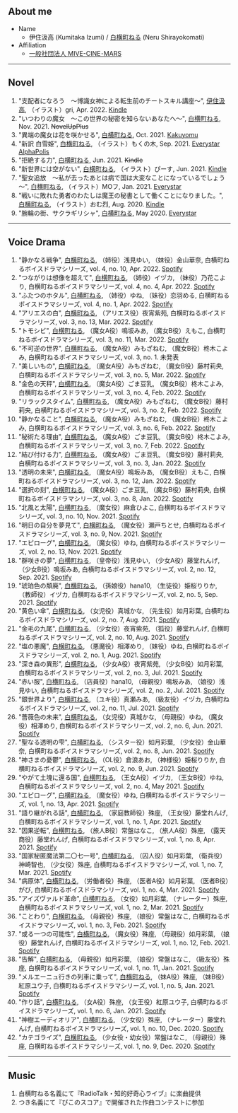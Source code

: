 ## About me

- Name
  - 伊住汲高 (Kumitaka Izumi) / [白横町ねる](https://twitter.com/Shirayokomati) (Neru Shirayokomati)
- Affiliation
  - [一般社団法人 MIVE-CINE･MARS](https://mivecinemars.cloud-line.com/)

***

## Novel

1. "支配者になろう　～博識女神による転生前のチートスキル講座～", <ins>伊住汲高</ins>, （イラスト）gri, Apr. 2022. [Kindle](https://www.amazon.co.jp/dp/B09XBLZY7V)
1. "いつわりの魔女　～この世界の秘密を知らないあなたへ～", <ins>白横町ねる</ins>, Nov. 2021. ~~NovelUpPlus~~
1. "異端の魔女は花を咲かせる", <ins>白横町ねる</ins>, Oct. 2021. [Kakuyomu](https://kakuyomu.jp/works/16816700428012816261)
1. "新訳 白雪姫", <ins>白横町ねる</ins>, （イラスト）もくの木, Sep. 2021. [Everystar](https://estar.jp/novels/25871172) [AlphaPolis](https://www.alphapolis.co.jp/novel/437787486/400539592)
1. "拒絶する力", <ins>白横町ねる</ins>, Jun. 2021. ~~Kindle~~
1. "新世界には空がない", <ins>白横町ねる</ins>, （イラスト）ぴーす, Jun. 2021. [Kindle](https://www.amazon.co.jp/dp/B097L7CFQ8)
1. "聖女追放　～私が去ったあとは病で国は大変なことになっているでしょう～", <ins>白横町ねる</ins>, （イラスト）MOフ, Jan. 2021. [Everystar](https://estar.jp/novels/25772581)
1. "戦いに敗れた勇者のわたしは魔王の秘書として働くことになりました。", <ins>白横町ねる</ins>, （イラスト）おむ烈, Aug. 2020. [Kindle](https://www.amazon.co.jp/dp/B094RGNMV5)
1. "腕輪の街、サクラギリシャ", <ins>白横町ねる</ins>, May 2020. [Everystar](https://estar.jp/novels/25643061)

***

## Voice Drama

1. "静かなる戦争", <ins>白横町ねる</ins>, （姉役）浅見ゆい, （妹役）金山華奈, 白横町ねるボイスドラマシリーズ, vol. 4, no. 10, Apr. 2022. [Spotify](https://open.spotify.com/episode/6IwcupsMISdyMU6i142EWl)
1. "つながりは想像を超えて", <ins>白横町ねる</ins>, （姉役）イヅカ, （妹役）乃花こより, 白横町ねるボイスドラマシリーズ, vol. 4, no. 4, Apr. 2022. [Spotify](https://open.spotify.com/episode/12zvUDMJlYAInI7hx3jeg9)
1. "ふたつのホタル", <ins>白横町ねる</ins>, （姉役）ゆね, （妹役）恋羽める, 白横町ねるボイスドラマシリーズ, vol. 4, no. 1, Apr. 2022. [Spotify](https://open.spotify.com/episode/7JQmOidNIXCLhHlkwku8S4)
1. "アリエスの白", <ins>白横町ねる</ins>, （アリエス役）夜宵紫苑, 白横町ねるボイスドラマシリーズ, vol. 3, no. 13, Mar. 2022. [Spotify](https://open.spotify.com/episode/3l5RbnpishnUaJ7rdBRyli)
1. "トモシビ", <ins>白横町ねる</ins>, （魔女A役）鳴坂みあ, （魔女B役）えもこ, 白横町ねるボイスドラマシリーズ, vol. 3, no. 11, Mar. 2022. [Spotify](https://open.spotify.com/episode/2krbpEBQjjjXameRy5PQis)
1. "不可逆の世界", <ins>白横町ねる</ins>, （魔女A役）みもざねむ, （魔女B役）柊木こよみ, 白横町ねるボイスドラマシリーズ, vol. 3, no. 1. 未発表
1. "美しいもの", <ins>白横町ねる</ins>, （魔女A役）みもざねむ, （魔女B役）藤村莉央, 白横町ねるボイスドラマシリーズ, vol. 3, no. 5, Mar. 2022. [Spotify](https://open.spotify.com/episode/4S8aCgg1Xy5HaxeJKVnx1G)
1. "金色の天秤", <ins>白横町ねる</ins>, （魔女A役）ごま豆乳, （魔女B役）柊木こよみ, 白横町ねるボイスドラマシリーズ, vol. 3, no. 4, Feb. 2022. [Spotify](https://open.spotify.com/episode/6NGuZqIOZGGiS6cMxkGezw)
1. "リラックスタイム", <ins>白横町ねる</ins>, （魔女A役）みもざねむ, （魔女B役）藤村莉央, 白横町ねるボイスドラマシリーズ, vol. 3, no. 2, Feb. 2022. [Spotify](https://open.spotify.com/episode/2mvoNwR312sWbtIGyn9RPi)
1. "静かなること", <ins>白横町ねる</ins>, （魔女A役）みもざねむ, （魔女B役）柊木こよみ, 白横町ねるボイスドラマシリーズ, vol. 3, no. 6, Feb. 2022. [Spotify](https://open.spotify.com/episode/1pyYzYQzTbbLssEq2hBJJQ)
1. "秘術たる理由", <ins>白横町ねる</ins>, （魔女A役）ごま豆乳, （魔女B役）柊木こよみ, 白横町ねるボイスドラマシリーズ, vol. 3, no. 7, Feb. 2022. [Spotify](https://open.spotify.com/episode/3PL6kToBfDM3lEgOGk5TvT)
1. "結び付ける力", <ins>白横町ねる</ins>, （魔女A役）ごま豆乳, （魔女B役）藤村莉央, 白横町ねるボイスドラマシリーズ, vol. 3, no. 3, Jan. 2022. [Spotify](https://open.spotify.com/episode/59BCMLSvV0ieHpvJzhCfjq)
1. "透明の未来", <ins>白横町ねる</ins>, （魔女A役）鳴坂みあ, （魔女B役）えもこ, 白横町ねるボイスドラマシリーズ, vol. 3, no. 12, Jan. 2022. [Spotify](https://open.spotify.com/episode/5pHmrp6Y0RD5gB64VFPScy)
1. "選択の刻", <ins>白横町ねる</ins>, （魔女A役）ごま豆乳, （魔女B役）藤村莉央, 白横町ねるボイスドラマシリーズ, vol. 3, no. 8, Jan. 2022. [Spotify](https://open.spotify.com/episode/7KShfnchvGAT4PVArOo08y)
1. "北風と太陽", <ins>白横町ねる</ins>, （魔女役）麻倉ひよこ, 白横町ねるボイスドラマシリーズ, vol. 3, no. 10, Nov. 2021. [Spotify](https://open.spotify.com/episode/44PPpkH9Bv1P1jfkjZkLek)
1. "明日の自分を夢見て", <ins>白横町ねる</ins>, （魔女役）瀬戸ちとせ, 白横町ねるボイスドラマシリーズ, vol. 3, no. 9, Nov. 2021. [Spotify](https://open.spotify.com/episode/3617otRvvl0OUiUran4uco)
1. "エピローグ", <ins>白横町ねる</ins>, （魔女役）ゆね, 白横町ねるボイスドラマシリーズ, vol. 2, no. 13, Nov. 2021. [Spotify](https://open.spotify.com/episode/5MXdBGG3KYw0kSaIm473U6)
1. "群咲きの夢", <ins>白横町ねる</ins>, （皇帝役）浅見ゆい, （少女A役）藤堂れんげ, （少女B役）鳴坂みあ, 白横町ねるボイスドラマシリーズ, vol. 2, no. 12, Sep. 2021. [Spotify](https://open.spotify.com/episode/5B1KOrigj3JWhAgbJpvLlt)
1. "琥珀色の頽廃", <ins>白横町ねる</ins>, （孫娘役）hana10, （生徒役）姫桜りりか, （教師役）イヅカ, 白横町ねるボイスドラマシリーズ, vol. 2, no. 5, Sep. 2021. [Spotify](https://open.spotify.com/episode/7vIadTgct0euKcb6DgtDly)
1. "黄色い傘", <ins>白横町ねる</ins>, （女児役）真城かな, （先生役）如月彩葉, 白横町ねるボイスドラマシリーズ, vol. 2, no. 7, Aug. 2021. [Spotify](https://open.spotify.com/episode/366Ybjthx02grUmFvyy5F4)
1. "金毛の九尾", <ins>白横町ねる</ins>, （少女役）夜宵紫苑, （狐役）藤堂れんげ, 白横町ねるボイスドラマシリーズ, vol. 2, no. 10, Aug. 2021. [Spotify](https://open.spotify.com/episode/6pUfJ2FWn1CAZ2pFAFDBJb)
1. "塩の悪魔", <ins>白横町ねる</ins>, （悪魔役）相澤めり, （妹役）ゆね, 白横町ねるボイスドラマシリーズ, vol. 2, no. 1, Aug. 2021. [Spotify](https://open.spotify.com/episode/31ztSkhWxpWQgMgJuCznYY)
1. "深き森の異形", <ins>白横町ねる</ins>, （少女A役）夜宵紫苑, （少女B役）如月彩葉, 白横町ねるボイスドラマシリーズ, vol. 2, no. 3, Jul. 2021. [Spotify](https://open.spotify.com/episode/7mXCnl1wyAt3WGhHRsiGll)
1. "赤い服", <ins>白横町ねる</ins>, （店員役）hana10, （母親役）鳴坂みあ, （娘役）浅見ゆい, 白横町ねるボイスドラマシリーズ, vol. 2, no. 2, Jul. 2021. [Spotify](https://open.spotify.com/episode/5NEWYhpfXGj4cGsoM7o3gX)
1. "銀世界より", <ins>白横町ねる</ins>, （ユキ役）真瀬みあ, （級友役）イヅカ, 白横町ねるボイスドラマシリーズ, vol. 2, no. 11, Jul. 2021. [Spotify](https://open.spotify.com/episode/6n5UkhX7SqfUGJ645c8MNA)
1. "薔薇色の未来", <ins>白横町ねる</ins>, （女児役）真城かな, （母親役）ゆね, （魔女役）相澤めり, 白横町ねるボイスドラマシリーズ, vol. 2, no. 6, Jun. 2021. [Spotify](https://open.spotify.com/episode/5rKlonjtPqsME5VclTN6vX)
1. "聖なる透明の雫", <ins>白横町ねる</ins>, （シスター役）如月彩葉, （少女役）金山華奈, 白横町ねるボイスドラマシリーズ, vol. 2, no. 8, Jun. 2021. [Spotify](https://open.spotify.com/episode/4KcqG76yWZsQDncgbY8Tf9)
1. "神さまの憂鬱", <ins>白横町ねる</ins>, （OL役）倉浪あお, （神様役）姫桜りりか, 白横町ねるボイスドラマシリーズ, vol. 2, no. 9, Jun. 2021. [Spotify](https://open.spotify.com/episode/6tckPCHhJvvpnHdWz065gG)
1. "やがて土塊に還る国", <ins>白横町ねる</ins>, （王女A役）イヅカ, （王女B役）ゆね, 白横町ねるボイスドラマシリーズ, vol. 2, no. 4, May 2021. [Spotify](https://open.spotify.com/episode/0EBhyydUzj1Kxg9HLVQPIJ)
1. "エピローグ", <ins>白横町ねる</ins>, （魔女役）ゆね, 白横町ねるボイスドラマシリーズ, vol. 1, no. 13, Apr. 2021. [Spotify](https://open.spotify.com/episode/4tXUi4aHiYhR2VFs7dxaI3)
1. "語り継がれる話", <ins>白横町ねる</ins>, （家庭教師役）殊座, （王女役）藤堂れんげ, 白横町ねるボイスドラマシリーズ, vol. 1, no. 1, Apr. 2021. [Spotify](https://open.spotify.com/episode/0oMk7VrKOl1eDnW0Hn7yUM)
1. "因果逆転", <ins>白横町ねる</ins>, （旅人B役）常盤はなこ, （旅人A役）殊座, （露天商役）藤堂れんげ, 白横町ねるボイスドラマシリーズ, vol. 1, no. 8, Apr. 2021. [Spotify](https://open.spotify.com/episode/2UIvPmOZCdBr7RCdiS36Uq)
1. "国家秘匿魔法第二〇七一号", <ins>白横町ねる</ins>, （囚人役）如月彩葉, （衛兵役）神崎智也, （少女役）殊座, 白横町ねるボイスドラマシリーズ, vol. 1, no. 7, Mar. 2021. [Spotify](https://open.spotify.com/episode/0OSRTvhxp2JCFrakDdQGFZ)
1. "病原体", <ins>白横町ねる</ins>, （労働者役）殊座, （医者A役）如月彩葉, （医者B役）がび, 白横町ねるボイスドラマシリーズ, vol. 1, no. 4, Mar. 2021. [Spotify](https://open.spotify.com/episode/5c7iYVvby8yFNjlZUpA1LJ)
1. "アイズヴァルド革命", <ins>白横町ねる</ins>, （女役）如月彩葉, （ナレーター）殊座, 白横町ねるボイスドラマシリーズ, vol. 1, no. 2, Mar. 2021. [Spotify](https://open.spotify.com/episode/4IcQAJVXCAzZDgdxmZy4IW)
1. "ことわり", <ins>白横町ねる</ins>, （母親役）殊座, （娘役）常盤はなこ, 白横町ねるボイスドラマシリーズ, vol. 1, no. 3, Feb. 2021. [Spotify](https://open.spotify.com/episode/4E41DOS4mr5sxAS3wnEGbP)
1. "或る一つの可能性", <ins>白横町ねる</ins>, （魔女役）殊座, （母親役）如月彩葉, （娘役）藤堂れんげ, 白横町ねるボイスドラマシリーズ, vol. 1, no. 12, Feb. 2021. [Spotify](https://open.spotify.com/episode/5BLCRM1HdeFolk9spcPqaT)
1. "告解", <ins>白横町ねる</ins>, （母親役）如月彩葉, （娘役）常盤はなこ, （級友役）殊座, 白横町ねるボイスドラマシリーズ, vol. 1, no. 11, Jan. 2021. [Spotify](https://open.spotify.com/episode/6RWoIEXL0XEHkaQku8r1G5)
1. "メルエーニュ行きの列車に乗って", <ins>白横町ねる</ins>, （妹A役）殊座, （妹B役）紅原ユウ子, 白横町ねるボイスドラマシリーズ, vol. 1, no. 5, Jan. 2021. [Spotify](https://open.spotify.com/episode/5XGcbaAMvkGVyXPhADQLEe)
1. "作り話", <ins>白横町ねる</ins>, （女A役）殊座, （女王役）紅原ユウ子, 白横町ねるボイスドラマシリーズ, vol. 1, no. 6, Jan. 2021. [Spotify](https://open.spotify.com/episode/1MGP8pdG9hHebCmWsJ8BNp)
1. "神樹エーディオリア", <ins>白横町ねる</ins>, （少女役）殊座, （ナレーター）藤堂れんげ, 白横町ねるボイスドラマシリーズ, vol. 1, no. 10, Dec. 2020. [Spotify](https://open.spotify.com/episode/4QDdkZ8EAHgTkPSfbExGTQ)
1. "カテゴライズ", <ins>白横町ねる</ins>, （少女役・幼女役）常盤はなこ, （母親役）殊座, 白横町ねるボイスドラマシリーズ, vol. 1, no. 9, Dec. 2020. [Spotify](https://open.spotify.com/episode/5E09wSI00DlETApCW7SVO6)

***

## Music

1. 白横町ねる名義にて『RadioTalk・知的好奇心ライブ』に楽曲提供
1. つき名義にて『ぴこのスコア』で開催された作曲コンテストに参加
